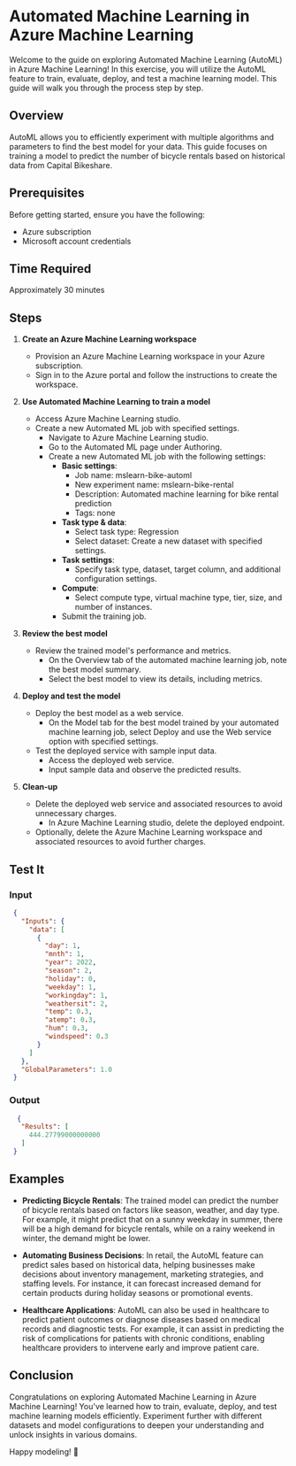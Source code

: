 # Automated Machine Learning in Azure Machine Learning

Welcome to the guide on exploring Automated Machine Learning (AutoML) in Azure Machine Learning! In this exercise, you will utilize the AutoML feature to train, evaluate, deploy, and test a machine learning model. This guide will walk you through the process step by step.

## Overview

AutoML allows you to efficiently experiment with multiple algorithms and parameters to find the best model for your data. This guide focuses on training a model to predict the number of bicycle rentals based on historical data from Capital Bikeshare.

## Prerequisites

Before getting started, ensure you have the following:
- Azure subscription
- Microsoft account credentials

## Time Required

Approximately 30 minutes

## Steps

1. **Create an Azure Machine Learning workspace**
   - Provision an Azure Machine Learning workspace in your Azure subscription.
   - Sign in to the Azure portal and follow the instructions to create the workspace.

2. **Use Automated Machine Learning to train a model**
   - Access Azure Machine Learning studio.
   - Create a new Automated ML job with specified settings.
     - Navigate to Azure Machine Learning studio.
     - Go to the Automated ML page under Authoring.
     - Create a new Automated ML job with the following settings:
       - **Basic settings**:
         - Job name: mslearn-bike-automl
         - New experiment name: mslearn-bike-rental
         - Description: Automated machine learning for bike rental prediction
         - Tags: none
       - **Task type & data**:
         - Select task type: Regression
         - Select dataset: Create a new dataset with specified settings.
       - **Task settings**:
         - Specify task type, dataset, target column, and additional configuration settings.
       - **Compute**:
         - Select compute type, virtual machine type, tier, size, and number of instances.
       - Submit the training job.

3. **Review the best model**
   - Review the trained model's performance and metrics.
     - On the Overview tab of the automated machine learning job, note the best model summary.
     - Select the best model to view its details, including metrics.

4. **Deploy and test the model**
   - Deploy the best model as a web service.
     - On the Model tab for the best model trained by your automated machine learning job, select Deploy and use the Web service option with specified settings.
   - Test the deployed service with sample input data.
     - Access the deployed web service.
     - Input sample data and observe the predicted results.

5. **Clean-up**
   - Delete the deployed web service and associated resources to avoid unnecessary charges.
     - In Azure Machine Learning studio, delete the deployed endpoint.
   - Optionally, delete the Azure Machine Learning workspace and associated resources to avoid further charges.

## Test It

### Input

```Json
 {
   "Inputs": { 
     "data": [
       {
         "day": 1,
         "mnth": 1,   
         "year": 2022,
         "season": 2,
         "holiday": 0,
         "weekday": 1,
         "workingday": 1,
         "weathersit": 2, 
         "temp": 0.3, 
         "atemp": 0.3,
         "hum": 0.3,
         "windspeed": 0.3 
       }
     ]    
   },   
   "GlobalParameters": 1.0
 }
```

### Output
```Json
  {
   "Results": [
     444.27799000000000
   ]
 }
```

## Examples

- **Predicting Bicycle Rentals**: The trained model can predict the number of bicycle rentals based on factors like season, weather, and day type. For example, it might predict that on a sunny weekday in summer, there will be a high demand for bicycle rentals, while on a rainy weekend in winter, the demand might be lower.

- **Automating Business Decisions**: In retail, the AutoML feature can predict sales based on historical data, helping businesses make decisions about inventory management, marketing strategies, and staffing levels. For instance, it can forecast increased demand for certain products during holiday seasons or promotional events.

- **Healthcare Applications**: AutoML can also be used in healthcare to predict patient outcomes or diagnose diseases based on medical records and diagnostic tests. For example, it can assist in predicting the risk of complications for patients with chronic conditions, enabling healthcare providers to intervene early and improve patient care.

## Conclusion

Congratulations on exploring Automated Machine Learning in Azure Machine Learning! You've learned how to train, evaluate, deploy, and test machine learning models efficiently. Experiment further with different datasets and model configurations to deepen your understanding and unlock insights in various domains.

Happy modeling! 🚀




